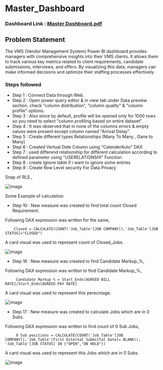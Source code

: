 # Master_Dashboard

### Dashboard Link : [Master Dashboard.pdf](https://github.com/MaliPadya/Power_BI/files/15475355/Master.Dashboard.pdf)

## Problem Statement

The VMS (Vendor Management System) Power BI dashboard provides managers with comprehensive insights into their VMS clients. It allows them to track various key metrics related to client requirements, candidate submissions, interviews, and offers. By visualizing this data, managers can make informed decisions and optimize their staffing processes effectively.


### Steps followed 

- Step 1 : Connect Data through Web.
- Step 2 : Open power query editor & in view tab under Data preview section, check "column distribution", "column quality" & "column profile" options.
- Step 3 : Also since by default, profile will be opened only for 1000 rows so you need to select "column profiling based on entire dataset".
- Step 4 : It was observed that in none of the columns errors & empty values were present except column named "Arrival Delay".
- Step 5 : Create different types Relationships (Many To Many , Oane to Many)
- Step 6 : Created Vertual Date Column using "CalenderAuto" DAX
- Step 7 : used differend relationship for different calculation according to defined parameter using "USERELATIONSHI" Function
- Step 8 : create Ignore table if i want to ignore some entries
- Step 9 : Create Row Level security For Data Privacy

Snap of RLS ,

![image](https://github.com/MaliPadya/Power_BI/assets/170869800/ef19c2ce-2ebf-4ae1-9c67-bda3a1fbdaed)
        

Some Example of calculation
        
- Step 10 : New measure was created to find total count Closed Requirement.

Following DAX expression was written for the same,
        
        Closed = CALCULATE(COUNT('Job_Table'[JOB COMPANY]),'Job_Table'[JOB STATUS]="CLOSED")
        
A card visual was used to represent count of Closed_Jobs.

![image](https://github.com/MaliPadya/Power_BI/assets/170869800/c106b7c3-071a-4928-a0f0-18e6ecf49f3d)

        
 - Step 16 : New measure was created to find  Candidate Markup_%,
 
 Following DAX expression was written to find Candidate Markup_%,
 
         Candidate Markup % = Start_Ends[AGREED BILL RATE]/Start_Ends[AGREED PAY RATE]
 
 A card visual was used to represent this perecntage.
 
 
 ![image](https://github.com/MaliPadya/Power_BI/assets/170869800/4c933e84-2b33-4988-8cb4-2bb4ac04ee89)

 
 - Step 17 : New measure was created to calculate Jobs which are in 0 Subs.
 
 Following DAX expression was written to find count of 0 Sub Jobs,
 
         0 Sub positions = CALCULATE(COUNT('Job_Table'[JOB COMPANY]),'Job_Table'[First External Submittal Date]= BLANK(), 'Job_Table'[JOB STATUS] IN {"OPEN","ON HOLD"})
    
 A card visual was used to represent this Jobs which are in 0 Subs. 
 
 ![image](https://github.com/MaliPadya/Power_BI/assets/170869800/715f389d-75be-4b3b-9093-75555a16479b)
 



